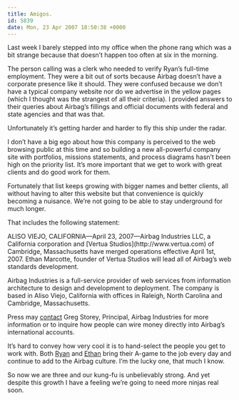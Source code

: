```yaml
---
title: Amigos.
id: 5839
date: Mon, 23 Apr 2007 18:50:38 +0000
---
```


Last week I barely stepped into my office when the phone rang which was a bit strange because that doesn’t happen too often at six in the morning.  

The person calling was a clerk who needed to verify Ryan’s full-time employment. They were a bit out of sorts because Airbag doesn’t have a corporate presence like it should. They were confused because we don’t have a typical company website nor do we advertise in the yellow pages (which I thought was the strangest of all their criteria). I provided answers to their queries about Airbag’s fillings and official documents with federal and state agencies and that was that.  

Unfortunately it’s getting harder and harder to fly this ship under the radar.  

I don’t have a big ego about how this company is perceived to the web browsing public at this time and so building a new all-powerful company site with portfolios, missions statements, and process diagrams hasn’t been high on the priority list. It’s more important that we get to work with great clients and do good work for them.  

Fortunately that list keeps growing with bigger names and better clients, all without having to alter this website but that convenience is quickly becoming a nuisance. We’re not going to be able to stay underground for much longer.  

That includes the following statement:



<div class="block"><span class="caps">ALISO VIEJO, CALIFORNIA</span>—April 23, 2007—Airbag Industries LLC, a California corporation and [Vertua Studios](http://www.vertua.com) of Cambridge, Massachusetts have merged operations effective April 1st, 2007. Ethan Marcotte, founder of Vertua Studios will lead all of Airbag’s web standards development.  

Airbag Industries is a full-service provider of web services from information architecture to design and development to deployment. The company is based in Aliso Viejo, California with offices in Raleigh, North Carolina and Cambridge, Massachusetts.  

Press may [contact](http://www.airbagindustries.com/contact.php) Greg Storey, Principal, Airbag Industries for more information or to inquire how people can wire money directly into Airbag’s international accounts. </div>It’s hard to convey how very cool it is to hand-select the people you get to work with. Both [Ryan](http://www.ryanirelan.com) and [Ethan](http://www.sidesh0w.com) bring their A-game to the job every day and continue to add to the Airbag culture. I’m the lucky one, that much I know.  

So now we are three and our kung-fu is unbelievably strong. And yet despite this growth I have a feeling we’re going to need more ninjas real soon.





